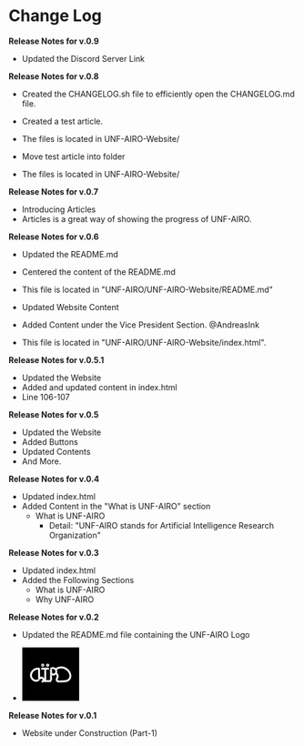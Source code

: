 # Change Log
**Release Notes for v.0.9**

* Updated the Discord Server Link




**Release Notes for v.0.8**
* Created the CHANGELOG.sh file to efficiently open 
  the CHANGELOG.md file.

* Created a test article. 
* The files is located in UNF-AIRO-Website/

* Move test article into folder
* The files is located in UNF-AIRO-Website/





**Release Notes for v.0.7**
* Introducing Articles 
* Articles is a great way of showing the progress of UNF-AIRO. 




**Release Notes for v.0.6**
* Updated the README.md
* Centered the content of the README.md
* This file is located in "UNF-AIRO/UNF-AIRO-Website/README.md"

* Updated Website Content
* Added Content under the Vice President Section. @AndreasInk
* This file is located in "UNF-AIRO/UNF-AIRO-Website/index.html".




**Release Notes for v.0.5.1**
* Updated the Website
* Added and updated content in index.html
* Line 106-107



**Release Notes for v.0.5**
* Updated the Website
* Added Buttons 
* Updated Contents
* And More.


**Release Notes for v.0.4**
* Updated index.html
* Added Content in the "What is UNF-AIRO" section
	* What is UNF-AIRO
		* Detail: "UNF-AIRO stands for Artificial Intelligence Research Organization"




**Release Notes for v.0.3**
* Updated index.html
* Added the Following Sections
	* What is UNF-AIRO
	* Why UNF-AIRO


**Release Notes for v.0.2**
* Updated the README.md file containing the UNF-AIRO Logo

* <img src="Logo.png" alt="drawing" width="100"/>



**Release Notes for v.0.1**
* Website under Construction (Part-1)
